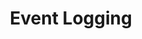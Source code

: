 ---
title: Event Logging
eleventyNavigation:
  key: legacy-android-v3-various-event-logging
  title: Event Logging
  parent: legacy-android-v3-various
  order: 20
---